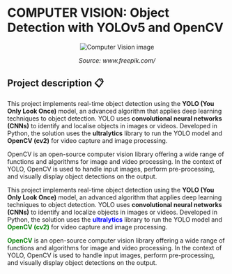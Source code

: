 # COMPUTER VISION: Object Detection with YOLOv5 and OpenCV

<p align="center">
  <img src="img/image.jpg" alt="Computer Vision image">
</p>
<p align="center"><em>Source: www.freepik.com/</em></p>

## Project description 📋

This project implements real-time object detection using the **YOLO (You Only Look Once)** model, an advanced algorithm that applies deep learning techniques to object detection. YOLO uses **convolutional neural networks (CNNs)** to identify and localise objects in images or videos. Developed in Python, the solution uses the **ultralytics** library to run the YOLO model and **OpenCV (cv2)** for video capture and image processing.

OpenCV is an open-source computer vision library offering a wide range of functions and algorithms for image and video processing. In the context of YOLO, OpenCV is used to handle input images, perform pre-processing, and visually display object detections on the output.

<p>This project implements real-time object detection using the <strong>YOLO (You Only Look Once)</strong> model, an advanced algorithm that applies deep learning techniques to object detection. YOLO uses <strong>convolutional neural networks (CNNs)</strong> to identify and localize objects in images or videos. Developed in Python, the solution uses the <strong style="color:blue;">ultralytics</strong> library to run the YOLO model and <strong style="color:green;">OpenCV (cv2)</strong> for video capture and image processing.</p>

<p><strong style="color:green;">OpenCV</strong> is an open-source computer vision library offering a wide range of functions and algorithms for image and video processing. In the context of YOLO, OpenCV is used to handle input images, perform pre-processing, and visually display object detections on the output.</p>
